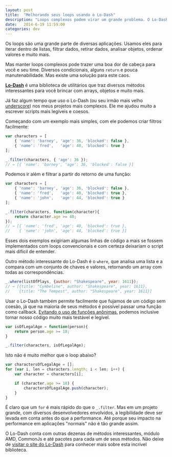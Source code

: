 ```yaml
---
layout: post
title:  "Melhorando seus loops usando o Lo-Dash"
description: "Loops complexos podem virar um grande problema. O Lo-Dash resolve este problema com métodos simples e úteis"
date:   2014-6-19 11:59:00
categories: dev
---
```


Os loops são uma grande parte de diversas aplicações. Usamos eles para iterar dentro de listas, filtrar dados, retirar dados, analisar objetos, ordenar valores e muito mais.

Mas manter loops complexos pode trazer uma boa dor de cabeça para você e seu time. Diversos condicionais, alguns `return` e pouca manutenabilidade. Mas existe uma solução para este caos.

<!--more-->

[**Lo-Dash**](http://lodash.com "Site da biblioteca de utilitários Lo-Dash") é uma biblioteca de utilitários que traz diversos métodos interessantes para você brincar com arrays, objetos e muito mais.

Já faz algum tempo que uso o Lo-Dash (ou seu irmão mais velho [underscore](http://underscorejs.org)) nos meus projetos mais complexos. Ele me ajudou muito a escrever scripts mais legíveis e coesos.

Começando com um exemplo mais simples, com ele podemos criar filtros facilmente:

```javascript
var characters = [
    { 'name': 'barney', 'age': 36, 'blocked': false },
    { 'name': 'fred',   'age': 40, 'blocked': true }
];

_.filter(characters, { 'age': 36 });
// → [{ 'name': 'barney', 'age': 36, 'blocked': false }]
```

Podemos ir além e filtrar a partir do retorno de uma função:

```javascript
var characters = [
    { 'name': 'barney', 'age': 36, 'blocked': false },
    { 'name': 'fred',   'age': 40, 'blocked': true },
    { 'name': 'john',   'age': 44, 'blocked': true }
];

_.filter(characters, function(character){
    return character.age >= 40;
});
// → [{ 'name': 'fred', 'age': 40, 'blocked': true },
//    { 'name': 'john', 'age': 44, 'blocked': true }]
```

Esses dois exemplos exigiriam algumas linhas de código a mais se fossem implementados com loops convencionais e com certeza deixariam o script mais difícil de entender.

Outro método interessante do Lo-Dash é o `where`, que analisa uma lista e a compara com um conjunto de chaves e valores, retornando um array com todas as correspondências.

```javascript
_.where(listOfPlays, {author: "Shakespeare", year: 1611});
// → [{title: "Cymbeline", author: "Shakespeare", year: 1611},
//    {title: "The Tempest", author: "Shakespeare", year: 1611}]
```

Usar o Lo-Dash também permite facilmente que fujamos de um código sem coesão, já que na maioria de seus métodos é possível passar uma função como callback. [Evitando o uso de funções anônimas](http://toddmotto.com/avoiding-anonymous-javascript-functions/), podemos inclusive tornar nosso código muito mais testável e legível.

```javascript
var isOfLegalAge = function(person){
    return person.age >= 18;
}

_.filter(characters, isOfLegalAge);
```

Isto não é muito melhor que o loop abaixo?

```javascript
var charactersOfLegalAge = [];
for (var i, len = characters.length; i < len; i++) {
    var character = characters[i];

    if (character.age >= 18) {
        charactersOfLegalAge.push(character);
    }
}
```

É claro que um `for` é mais rápido do que o `_.filter`. Mas em um projeto grande, com diversos desenvolvedores envolvidos, a legibilidade deve ser levada em conta antes do que a performance. Até porque seu impacto na performance em aplicações "normais" não é tão grande assim.

O Lo-Dash conta com outras dezenas de métodos interessantes, módulo AMD, CommonJs e até pacotes para cada um de seus métodos. Não deixe de [visitar o site do Lo-Dash](http://lodash.com) para conhecer mais sobre esta incrível biblioteca.